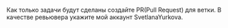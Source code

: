 Как только задачи будут сделаны создайте PR(Pull Request) для ветки. В качестве ревьювера укажите мой аккаунт SvetlanaYurkova.